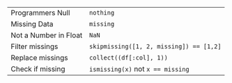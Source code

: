|                       |                                         |
| --------------------- | --------------------------------------- |
| Programmers Null      | `nothing`                               |
| Missing Data          | `missing`                               |
| Not a Number in Float | `NaN`                                   |
| Filter missings       | `skipmissing([1, 2, missing]) == [1,2]` |
| Replace missings      | `collect((df[:col], 1))`                |
| Check if missing      | `ismissing(x)` not `x == missing`         |
